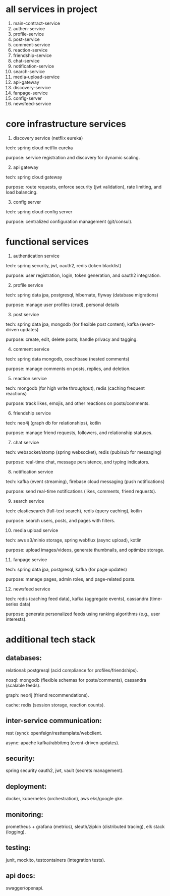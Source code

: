 # all services in project
1. main-contract-service
2. authen-service
3. profile-service
4. post-service
5. comment-service
6. reaction-service
7. friendship-service
8. chat-service
9. notification-service
10. search-service
11. media-upload-service
12. api-gateway
13. discovery-service
14. fanpage-service
15. config-server
16. newsfeed-service

# core infrastructure services
1. discovery service (netflix eureka)

  tech: spring cloud netflix eureka

  purpose: service registration and discovery for dynamic scaling.

2. api gateway

  tech: spring cloud gateway

  purpose: route requests, enforce security (jwt validation), rate limiting, and load balancing.

3. config server

  tech: spring cloud config server

  purpose: centralized configuration management (git/consul).
  
# functional services

1. authentication service

  tech: spring security, jwt, oauth2, redis (token blacklist)

  purpose: user registration, login, token generation, and oauth2 integration.

2. profile service

  tech: spring data jpa, postgresql, hibernate, flyway (database migrations)

  purpose: manage user profiles (crud), personal details

3. post service

  tech: spring data jpa, mongodb (for flexible post content), kafka (event-driven updates)

  purpose: create, edit, delete posts; handle privacy and tagging.

4. comment service

  tech: spring data mongodb, couchbase (nested comments)

  purpose: manage comments on posts, replies, and deletion.

5. reaction service

  tech: mongodb (for high write throughput), redis (caching frequent reactions)

  purpose: track likes, emojis, and other reactions on posts/comments.

6. friendship service

  tech: neo4j (graph db for relationships), kotlin

  purpose: manage friend requests, followers, and relationship statuses.

7. chat service

  tech: websocket/stomp (spring websocket), redis (pub/sub for messaging)

  purpose: real-time chat, message persistence, and typing indicators.

8. notification service

  tech: kafka (event streaming), firebase cloud messaging (push notifications)

  purpose: send real-time notifications (likes, comments, friend requests).

9. search service

  tech: elasticsearch (full-text search), redis (query caching), kotlin

  purpose: search users, posts, and pages with filters.

10. media upload service

  tech: aws s3/minio storage, spring webflux (async upload), kotlin

  purpose: upload images/videos, generate thumbnails, and optimize storage.

11. fanpage service

  tech: spring data jpa, postgresql, kafka (for page updates)

  purpose: manage pages, admin roles, and page-related posts.

12. newsfeed service

  tech: redis (caching feed data), kafka (aggregate events), cassandra (time-series data)

  purpose: generate personalized feeds using ranking algorithms (e.g., user interests).
  
# additional tech stack

## databases:

relational: postgresql (acid compliance for profiles/friendships).

nosql: mongodb (flexible schemas for posts/comments), cassandra (scalable feeds).

graph: neo4j (friend recommendations).

cache: redis (session storage, reaction counts).


## inter-service communication:

rest (sync): openfeign/resttemplate/webclient.

async: apache kafka/rabbitmq (event-driven updates).

## security:

spring security oauth2, jwt, vault (secrets management).

## deployment:

docker, kubernetes (orchestration), aws eks/google gke.

## monitoring:

prometheus + grafana (metrics), sleuth/zipkin (distributed tracing), elk stack (logging).

## testing:

junit, mockito, testcontainers (integration tests).

## api docs:

swagger/openapi.
